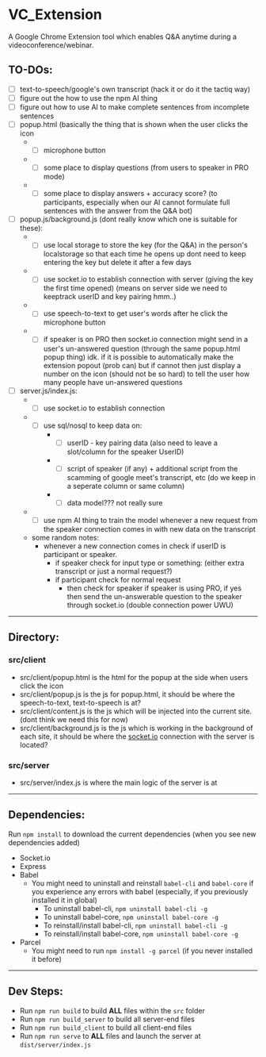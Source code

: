 # VC_Extension
A Google Chrome Extension tool which enables Q&amp;A anytime during a videoconference/webinar.

## TO-DOs:
- [ ] text-to-speech/google's own transcript (hack it or do it the tactiq way)
- [ ] figure out the how to use the npm AI thing 
- [ ] figure out how to use AI to make complete sentences from incomplete sentences
- [ ] popup.html (basically the thing that is shown when the user clicks the icon 
    * - [ ] microphone button 
    * - [ ] some place to display questions (from users to speaker in PRO mode)
    * - [ ] some place to display answers + accuracy score? (to participants, especially when our AI cannot formulate full sentences with the answer from the Q&A bot) 
- [ ] popup.js/background.js (dont really know which one is suitable for these):
    * - [ ] use local storage to store the key (for the Q&A) in the person's localstorage so that each time he opens up dont need to keep entering the key but delete it after a few days 
    * - [ ] use socket.io to establish connection with server (giving the key the first time opened) (means on server side we need to keeptrack userID and key pairing hmm..)
    * - [ ] use speech-to-text to get user's words after he click the microphone button
    * - [ ] if speaker is on PRO then socket.io connection might send in a user's un-answered question (through the same popup.html popup thing) idk. if it is possible to automatically make the extension popout (prob can) but if cannot then just display a number on the icon (should not be so hard) to tell the user how many people have un-answered questions  
- [ ] server.js/index.js:
    * - [ ] use socket.io to establish connection 
    * - [ ] use sql/nosql to keep data on: 
        * - [ ] userID - key pairing data (also need to leave a slot/column for the speaker UserID)
        * - [ ] script of speaker (if any) + additional script from the scamming of google meet's transcript, etc (do we keep in a seperate column or same column)
        * - [ ] data model??? not really sure 
    * - [ ] use npm AI thing to train the model whenever a new request from the speaker connection comes in with new data on the transcript 
    * some random notes: 
        * whenever a new connection comes in check if userID is participant or speaker.
            * if speaker check for input type or something: (either extra transcript or just a normal request?)
            * if participant check for normal request 
                * then check for speaker if speaker is using PRO, if yes then send the un-answerable question to the speaker through socket.io (double connection power UWU) 
  
--- 

## Directory: 
### src/client
- src/client/popup.html is the html for the popup at the side when users click the icon
- src/client/popup.js is the js for popup.html, it should be where the speech-to-text, text-to-speech is at? 
- src/client/content.js is the js which will be injected into the current site. (dont think we need this for now)
- src/client/background.js is the js which is working in the background of each site, it should be where the [socket.io](https://socket.io) connection with the server is located? 

### src/server
- src/server/index.js is where the main logic of the server is at 

---

## Dependencies:
Run `npm install` to download the current dependencies (when you see new dependencies added) 
- Socket.io
- Express
- Babel
    * You might need to uninstall and reinstall `babel-cli` and `babel-core` if you experience any errors with babel (especially, if you previously installed it in global)
        * To uninstall babel-cli, `npm uninstall babel-cli -g`
        * To uninstall babel-core, `npm uninstall babel-core -g`
        * To reinstall/install babel-cli, `npm uninstall babel-cli -g`
        * To reinstall/install babel-core, `npm uninstall babel-core -g`
- Parcel 
    * You might need to run `npm install -g parcel` (if you never installed it before)

---

## Dev Steps: 
- Run `npm run build` to build **ALL** files within the `src` folder
- Run `npm run build_server` to build all server-end files 
- Run `npm run build_client` to build all client-end files
- Run `npm run serve` to **ALL** files and launch the server at `dist/server/index.js`
